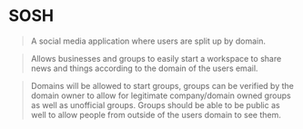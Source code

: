 # SOSH
> A social media application where users are split up by domain.

> Allows businesses and groups to easily start a workspace to share news
> and things according to the domain of the users email.

> Domains will be allowed to start groups, groups can be verified by the domain
> owner to allow for legitimate company/domain owned groups as well as
> unofficial groups.
> Groups should be able to be public as well to allow people from outside
> of the users domain to see them.

